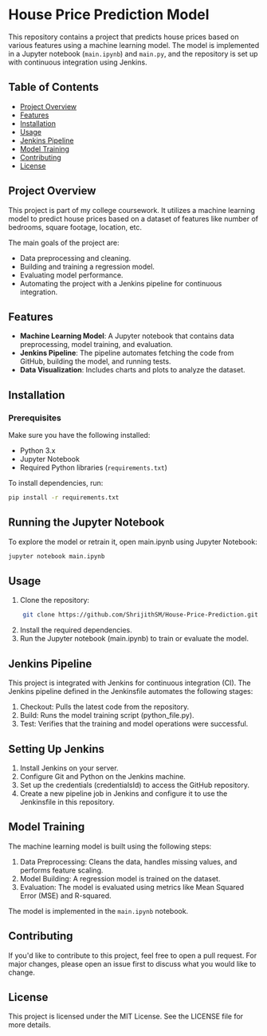 # House Price Prediction Model


This repository contains a project that predicts house prices based on various features using a machine learning model. The model is implemented in a Jupyter notebook (`main.ipynb`) and `main.py`, and the repository is set up with continuous integration using Jenkins.

## Table of Contents
- [Project Overview](#project-overview)
- [Features](#features)
- [Installation](#installation)
- [Usage](#usage)
- [Jenkins Pipeline](#jenkins-pipeline)
- [Model Training](#model-training)
- [Contributing](#contributing)
- [License](#license)

## Project Overview
This project is part of my college coursework. It utilizes a machine learning model to predict house prices based on a dataset of features like number of bedrooms, square footage, location, etc.

The main goals of the project are:
- Data preprocessing and cleaning.
- Building and training a regression model.
- Evaluating model performance.
- Automating the project with a Jenkins pipeline for continuous integration.

## Features
- **Machine Learning Model**: A Jupyter notebook that contains data preprocessing, model training, and evaluation.
- **Jenkins Pipeline**: The pipeline automates fetching the code from GitHub, building the model, and running tests.
- **Data Visualization**: Includes charts and plots to analyze the dataset.

## Installation

### Prerequisites
Make sure you have the following installed:
- Python 3.x
- Jupyter Notebook
- Required Python libraries (`requirements.txt`)

To install dependencies, run:

```bash
pip install -r requirements.txt
```
## Running the Jupyter Notebook

To explore the model or retrain it, open main.ipynb using Jupyter Notebook:

```bash
jupyter notebook main.ipynb
```
## Usage

1. Clone the repository:

```bash
    git clone https://github.com/ShrijithSM/House-Price-Prediction.git
```
2. Install the required dependencies.
3. Run the Jupyter notebook (main.ipynb) to train or evaluate the model.

## Jenkins Pipeline

This project is integrated with Jenkins for continuous integration (CI). The Jenkins pipeline defined in the Jenkinsfile automates the following stages:

1. Checkout: Pulls the latest code from the repository.
2. Build: Runs the model training script (python_file.py).
3. Test: Verifies that the training and model operations were successful.

## Setting Up Jenkins

1. Install Jenkins on your server.
2. Configure Git and Python on the Jenkins machine.
3. Set up the credentials (credentialsId) to access the GitHub repository.
4. Create a new pipeline job in Jenkins and configure it to use the Jenkinsfile in this repository.

## Model Training

The machine learning model is built using the following steps:

1. Data Preprocessing: Cleans the data, handles missing values, and performs feature scaling.
2. Model Building: A regression model is trained on the dataset.
3. Evaluation: The model is evaluated using metrics like Mean Squared Error (MSE) and R-squared.

The model is implemented in the `main.ipynb` notebook.

## Contributing

If you'd like to contribute to this project, feel free to open a pull request. For major changes, please open an issue first to discuss what you would like to change.

## License

This project is licensed under the MIT License. See the LICENSE file for more details.